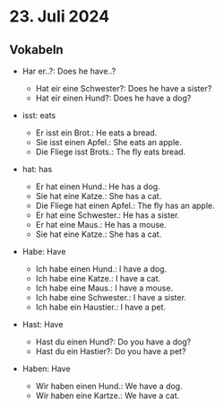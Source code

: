 # 23. Juli 2024

## Vokabeln

- Har er..?: Does he have..?

  - Hat eir eine Schwester?: Does he have a sister?
  - Hat eir einen Hund?: Does he have a dog?

- isst: eats

  - Er isst ein Brot.: He eats a bread.
  - Sie isst einen Apfel.: She eats an apple.
  - Die Fliege isst Brots.: The fly eats bread.

- hat: has

  - Er hat einen Hund.: He has a dog.
  - Sie hat eine Katze.: She has a cat.
  - Die Fliege hat einen Apfel.: The fly has an apple.
  - Er hat eine Schwester.: He has a sister.
  - Er hat eine Maus.: He has a mouse.
  - Sie hat eine Katze.: She has a cat.

- Habe: Have

  - Ich habe einen Hund.: I have a dog.
  - Ich habe eine Katze.: I have a cat.
  - Ich habe eine Maus.: I have a mouse.
  - Ich habe eine Schwester.: I have a sister.
  - Ich habe ein Haustier.: I have a pet.

- Hast: Have

  - Hast du einen Hund?: Do you have a dog?
  - Hast du ein Hastier?: Do you have a pet?

- Haben: Have
  - Wir haben einen Hund.: We have a dog.
  - Wir haben eine Kartze.: We have a cat.
